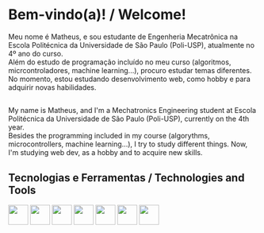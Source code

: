 # Bem-vindo(a)! / Welcome!

Meu nome é Matheus, e sou estudante de Engenheria Mecatrônica na Escola Politécnica da Universidade de São Paulo (Poli-USP), atualmente no 4º ano do curso. <br/>
Além do estudo de programação incluído no meu curso (algoritmos, micrcontroladores, machine learning...), procuro estudar temas diferentes.
No momento, estou estudando desenvolvimento web, como hobby e para adquirir novas habilidades.<br/>

##

My name is Matheus, and I'm a Mechatronics Engineering student at Escola Politécnica da Universidade de São Paulo (Poli-USP), currently on the 4th year.<br/>
Besides the programming included in my course (algorythms, microcontrollers, machine learning...), I try to study different things.
Now, I'm studying web dev, as a hobby and to acquire new skills.<br/>

## Tecnologias e Ferramentas / Technologies and Tools
<div style="display: inline_block">
<img src="https://cdn.jsdelivr.net/gh/devicons/devicon/icons/python/python-original.svg"  height="40px" align="center"/>
<img src="https://cdn.jsdelivr.net/gh/devicons/devicon/icons/arduino/arduino-original.svg" height="40px" align="center"/>
<img src="https://cdn.jsdelivr.net/gh/devicons/devicon/icons/cplusplus/cplusplus-original.svg" height="40px" align="center" />
<img src="https://cdn.jsdelivr.net/gh/devicons/devicon/icons/html5/html5-original.svg" height="40px" align="center" />
<img src="https://cdn.jsdelivr.net/gh/devicons/devicon/icons/css3/css3-original.svg" height="40px" align="center"/>
<img src="https://cdn.jsdelivr.net/gh/devicons/devicon/icons/javascript/javascript-original.svg"  height="40px" align="center"/>
<img src="https://cdn.jsdelivr.net/gh/devicons/devicon/icons/react/react-original.svg" height="40px" align="center"/>   
</div>
          






<!--
**MatheusCavini/MatheusCavini** is a ✨ _special_ ✨ repository because its `README.md` (this file) appears on your GitHub profile.

Here are some ideas to get you started:

- 🔭 I’m currently working on ...
- 🌱 I’m currently learning ...
- 👯 I’m looking to collaborate on ...
- 🤔 I’m looking for help with ...
- 💬 Ask me about ...
- 📫 How to reach me: ...
- 😄 Pronouns: ...
- ⚡ Fun fact: ...
-->
